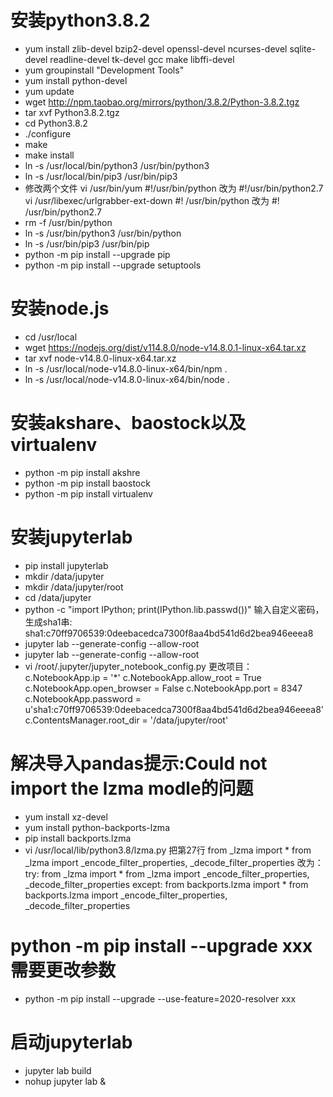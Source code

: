 # 安装python3.8.2
- yum install zlib-devel bzip2-devel openssl-devel ncurses-devel sqlite-devel readline-devel tk-devel gcc make libffi-devel
- yum groupinstall "Development Tools"
- yum install python-devel
- yum update
- wget http://npm.taobao.org/mirrors/python/3.8.2/Python-3.8.2.tgz
- tar xvf Python3.8.2.tgz
- cd Python3.8.2
- ./configure
- make
- make install
- ln -s /usr/local/bin/python3 /usr/bin/python3
- ln -s /usr/local/bin/pip3 /usr/bin/pip3
- 修改两个文件
vi /usr/bin/yum
	#!/usr/bin/python 改为 #!/usr/bin/python2.7
vi /usr/libexec/urlgrabber-ext-down
	#! /usr/bin/python 改为 #! /usr/bin/python2.7
- rm -f /usr/bin/python
- ln -s /usr/bin/python3 /usr/bin/python
- ln -s /usr/bin/pip3 /usr/bin/pip
- python -m pip install --upgrade pip
- python -m pip install --upgrade setuptools

# 安装node.js
- cd /usr/local
- wget https://nodejs.org/dist/v114.8.0/node-v14.8.0.1-linux-x64.tar.xz
- tar xvf node-v14.8.0-linux-x64.tar.xz
- ln -s /usr/local/node-v14.8.0-linux-x64/bin/npm .
- ln -s /usr/local/node-v14.8.0-linux-x64/bin/node .

# 安装akshare、baostock以及virtualenv
- python -m pip install akshre
- python -m pip install baostock
- python -m pip install virtualenv

# 安装jupyterlab
- pip install jupyterlab
- mkdir /data/jupyter
- mkdir /data/jupyter/root
- cd /data/jupyter
- python -c "import IPython; print(IPython.lib.passwd())"
输入自定义密码，生成sha1串: sha1:c70ff9706539:0deebacedca7300f8aa4bd541d6d2bea946eeea8
- jupyter lab --generate-config --allow-root
- jupyter lab --generate-config --allow-root
- vi /root/.jupyter/jupyter_notebook_config.py
	更改项目：
	c.NotebookApp.ip = '*'
	c.NotebookApp.allow_root = True
	c.NotebookApp.open_browser = False
	c.NotebookApp.port = 8347
	c.NotebookApp.password = u'sha1:c70ff9706539:0deebacedca7300f8aa4bd541d6d2bea946eeea8'
	c.ContentsManager.root_dir = '/data/jupyter/root'

# 解决导入pandas提示:Could not import the lzma modle的问题
- yum install xz-devel
- yum install python-backports-lzma
- pip install backports.lzma
- vi /usr/local/lib/python3.8/lzma.py
	把第27行
		from _lzma import *
		from _lzma import _encode_filter_properties, _decode_filter_properties
	改为：
		try:
			from _lzma import *
			from _lzma import _encode_filter_properties, _decode_filter_properties
		except:
			from backports.lzma import *
			from backports.lzma import _encode_filter_properties, _decode_filter_properties

# python -m pip install --upgrade xxx 需要更改参数
- python -m pip install --upgrade --use-feature=2020-resolver xxx

# 启动jupyterlab
- jupyter lab build
- nohup jupyter lab &
